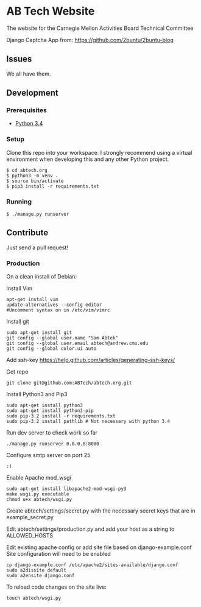 # AB Tech Website
The website for the Carnegie Mellon Activities Board Technical Committee

Django Captcha App from: https://github.com/2buntu/2buntu-blog

## Issues
We all have them.

## Development
### Prerequisites
- [Python 3.4](https://www.python.org/downloads/)

### Setup
Clone this repo into your workspace.
I strongly recommend using a virtual environment when developing this and any other Python project.
```
$ cd abtech.org
$ python3 -m venv .
$ source bin/activate
$ pip3 install -r requirements.txt
```

### Running
```
$ ./manage.py runserver
```

## Contribute
Just send a pull request!

### Production
On a clean install of Debian:

Install Vim
```
apt-get install vim
update-alternatives --config editor
#Uncomment syntax on in /etc/vim/vimrc
```

Install git
```
sudo apt-get install git
git config --global user.name "Sam Abtek"
git config --global user.email abtech@andrew.cmu.edu
git config --global color.ui auto
```

Add ssh-key
https://help.github.com/articles/generating-ssh-keys/

Get repo
```
git clone git@github.com:ABTech/abtech.org.git
```

Install Python3 and Pip3
```
sudo apt-get install python3
sudo apt-get install python3-pip
sudo pip-3.2 install -r requirements.txt
sudo pip-3.2 install pathlib # Not necessary with python 3.4
```

Run dev server to check work so far
```
./manage.py runserver 0.0.0.0:8000
```

Configure smtp server on port 25
```
:)
```

Enable Apache mod_wsgi
```
sudo apt-get install libapache2-mod-wsgi-py3
make wsgi.py executable
chmod u+x abtech/wsgi.py
```

Create abtech/settings/secret.py with the necessary secret keys that are in example_secret.py

Edit abtech/settings/production.py and add your host as a string to ALLOWED_HOSTS

Edit existing apache config or add site file based on django-example.conf
Site configuration will need to be enabled
```
cp django-example.conf /etc/apache2/sites-available/django.conf
sudo a2dissite default
sudo a2ensite django.conf
```

To reload code changes on the site live:
```
touch abtech/wsgi.py
```
